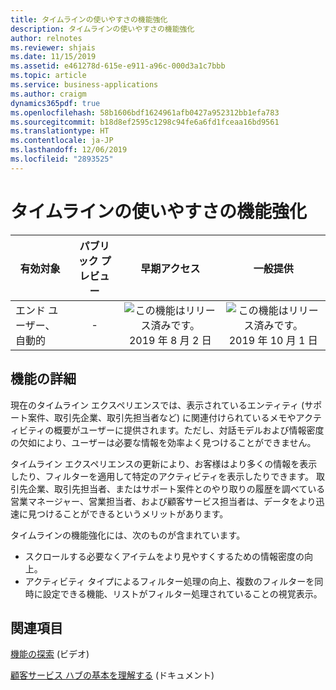 ```yaml
---
title: タイムラインの使いやすさの機能強化
description: タイムラインの使いやすさの機能強化
author: relnotes
ms.reviewer: shjais
ms.date: 11/15/2019
ms.assetid: e461278d-615e-e911-a96c-000d3a1c7bbb
ms.topic: article
ms.service: business-applications
ms.author: craigm
dynamics365pdf: true
ms.openlocfilehash: 58b1606bdf1624961afb0427a952312bb1efa783
ms.sourcegitcommit: b18d8ef2595c1298c94fe6a6fd1fceaa16bd9561
ms.translationtype: HT
ms.contentlocale: ja-JP
ms.lasthandoff: 12/06/2019
ms.locfileid: "2893525"
---
```

# <a name="timeline-usability-enhancements"></a>タイムラインの使いやすさの機能強化


| 有効対象    |  パブリック プレビュー | 早期アクセス | 一般提供 | 
| ---------- | :----------: |:----------: |:----------: |
|エンド ユーザー、自動的|-|![この機能はリリース済みです。](/dynamics365-release-plan/media/green-checkmark.png "この機能はリリース済みです。") 2019 年 8 月 2 日| ![この機能はリリース済みです。](/dynamics365-release-plan/media/green-checkmark.png "この機能はリリース済みです。") 2019 年 10 月 1 日|






## <a name="feature-details"></a>機能の詳細
<!--feature detail start -->
現在のタイムライン エクスペリエンスでは、表示されているエンティティ (サポート案件、取引先企業、取引先担当者など) に関連付けられているメモやアクティビティの概要がユーザーに提供されます。ただし、対話モデルおよび情報密度の欠如により、ユーザーは必要な情報を効率よく見つけることができません。 

タイムライン エクスペリエンスの更新により、お客様はより多くの情報を表示したり、フィルターを適用して特定のアクティビティを表示したりできます。 取引先企業、取引先担当者、またはサポート案件とのやり取りの履歴を調べている営業マネージャー、営業担当者、および顧客サービス担当者は、データをより迅速に見つけることができるというメリットがあります。

タイムラインの機能強化には、次のものが含まれています。 

- スクロールする必要なくアイテムをより見やすくするための情報密度の向上。
- アクティビティ タイプによるフィルター処理の向上、複数のフィルターを同時に設定できる機能、リストがフィルター処理されていることの視覚表示。
<!--feature detail end -->










## <a name="see-also"></a>関連項目
[機能の探索](https://aka.ms/ROGCS19RW2ROV2) (ビデオ)

[顧客サービス ハブの基本を理解する](https://docs.microsoft.com/dynamics365/customer-engagement/customer-service/customer-service-hub-user-guide-basics) (ドキュメント)
